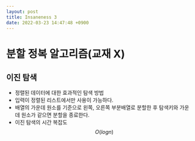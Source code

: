```yaml
---
layout: post
title: Insaneness 3
date: 2022-03-23 14:47:48 +0900
---
```


# 분할 정복 알고리즘(교재 X)
## 이진 탐색
* 정렬된 데이터에 대한 효과적인 탐색 방법
* 입력이 정렬된 리스트에서만 사용이 가능하다.
* 배열의 가운데 원소를 기준으로 왼쪽, 오른쪽 부분배열로 분할한 후 탐색키와 가운데 원소가 같으면 분할을 종료한다.
* 이진 탐색의 시간 복잡도
$$
O(logn)$$
